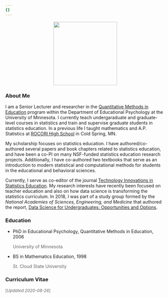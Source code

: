 ```yaml
---
{}
---
```


<center>
<img src="../../img/andy.png" style="width:200px; height:200px;" />
</center>



### About Me

I am a Senior Lecturer and researcher in the [Quantitative Methods in Education](http://www.cehd.umn.edu/EdPsych/programs/QME/) program within the Department of Educational Psychology at the University of Minnesota. I currently teach undergaraduate and graduate-level courses in statistics and train and supervise graduate students in statistics education. In a previous life I taught mathematics and A.P. Statistics at [ROCORI High School](http://www.rocori.k12.mn.us/rocori-high-school) in Cold Spring, MN.

My scholarship focuses on statistics education. I have authored/co-authored several papers and book chapters related to statistics education, and have been a co-PI on many NSF-funded statistics education research projects. Additionally, I have co-authored two textbooks that serve as an introduction to modern statistical and computational methods for students in the educational and behavioral sciences.

Currently, I serve as co-editor of the journal [Technology Innovations in Statistics Education](http://escholarship.org/uc/uclastat_cts_tise). My research interests have recently been focused on teacher education and also on how data science is transforming the statistics curriculum. In 2018, I was part of a study group formed by the *National Academies of Sciences, Engineering, and Medicine* that authored the report, [Data Science for Undergraduates: Opportunities and Options](https://www.nap.edu/catalog/25104/data-science-for-undergraduates-opportunities-and-option).


### Education

<ul class="ul-edu fa-ul">
  
  <li>
    <i class="fa-li fa fa-graduation-cap"></i> 
    PhD in Educational Psychology, Quantitative Methods in Education, 2006
      <p style="color: rgba(0,0,0,0.6);">University of Minnesota</p>
  </li>
  
  <li>
    <i class="fa-li fa fa-graduation-cap"></i>
    <div class="description">
    BS in Mathematics Education, 1998
    <p style="color: rgba(0,0,0,0.6);">St. Cloud State University</p>
  </li>
  
</ul>


### Curriculum Vitae


<a href="https://www.datadreaming.org/files/zieffler-cv-2020-08-26.pdf"><span><i class="ai ai-cv ai-2x" style="vertical-align:middle;"></i></span></a>
<span style="color: rgba(0,0,0,0.6); font-size:13px;"> [<i>Updated 2020-08-26</i>]</span>

